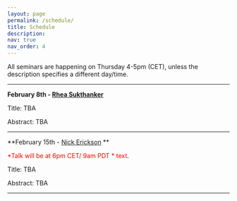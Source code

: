 ```yaml
---
layout: page
permalink: /schedule/
title: Schedule
description: 
nav: true
nav_order: 4
---
```



All seminars are happening on Thursday 4-5pm (CET), unless the description specifies a different day/time.

---------


**February 8th - [Rhea Sukthanker](https://rheasukthanker.github.io/)** 

Title: TBA

Abstract: TBA


---------

**February 15th - [Nick Erickson](https://scholar.google.com/citations?user=I0nj-TcAAAAJ&hl=en) ** 

<span style="color:red">*Talk will be at 6pm CET/ 9am PDT * text</span>.

Title: TBA

Abstract: TBA


---------
